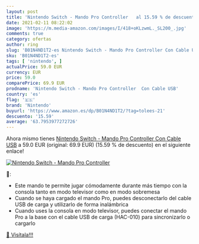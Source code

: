 ```yaml
---
layout: post
title: 'Nintendo Switch - Mando Pro Controller   al 15.59 % de descuento'
date: 2021-02-11 08:22:02
image: 'https://m.media-amazon.com/images/I/418+oKLzwmL._SL200_.jpg'
comments: true
category: ofertas
author: ring
slug: 'B01N4ND1T2-es Nintendo Switch - Mando Pro Controller Con Cable USB'
sku: 'B01N4ND1T2-es'
tags: [ 'nintendo', ]
actualPrice: 59.0 EUR
currency: EUR
price: 59.0
comparePrice: 69.9 EUR
prodname: 'Nintendo Switch - Mando Pro Controller  Con Cable USB'
country: 'es'
flag: '🇪🇸'
brand: 'Nintendo'
buyurl: 'https://www.amazon.es/dp/B01N4ND1T2/?tag=tolees-21'
descuento: '15.59'
average: '63.7953977272726'
---
```


Ahora mismo tienes [Nintendo Switch - Mando Pro Controller  Con Cable USB](https://www.amazon.es/dp/B01N4ND1T2/?tag=tolees-21) a 59.0 EUR (original: 69.9 EUR) (15.59 %  de descuento) en el siguiente enlace!

[![Nintendo Switch - Mando Pro Controller  ](https://m.media-amazon.com/images/I/418+oKLzwmL._SL200_.jpg)](https://www.amazon.es/dp/B01N4ND1T2/?tag=tolees-21)

🔎:

- Este mando te permite jugar cómodamente durante más tiempo con la consola tanto en modo televisor como en modo sobremesa
- Cuando se haya cargado el mando Pro, puedes desconectarlo del cable USB de carga y utilizarlo de forma inalámbrica
- Cuando uses la consola en modo televisor, puedes conectar el mando Pro a la base con el cable USB de carga (HAC-010) para sincronizarlo o cargarlo

[🛒 Visítala!!!](https://www.amazon.es/dp/B01N4ND1T2/?tag=tolees-21)
